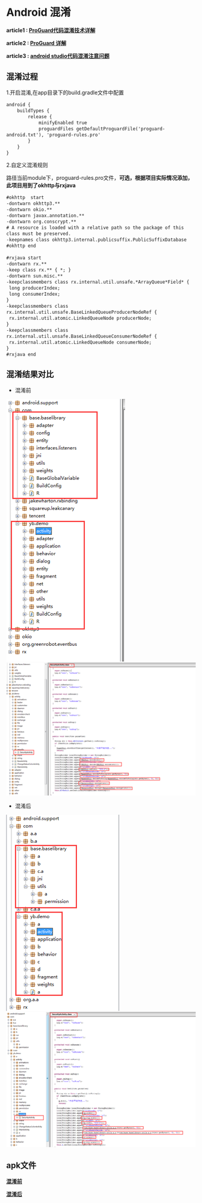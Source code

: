 # Android 混淆

**article1 : [ProGuard代码混淆技术详解](https://www.cnblogs.com/cr330326/p/5534915.html)**

**article2 : [ProGuard 详解](http://blog.csdn.net/TheMeLove/article/details/61619587)**

**article3 : [android studio代码混淆注意问题 ](http://blog.csdn.net/jdsjlzx/article/details/51861460)**

## 混淆过程  <br>
1.开启混淆,在app目录下的build.gradle文件中配置

    android {
	    buildTypes {
	        release {
	            minifyEnabled true
	            proguardFiles getDefaultProguardFile('proguard-android.txt'), 'proguard-rules.pro'
	        }
	    }
    }

2.自定义混淆规则

路径当前module下，proguard-rules.pro文件，**可选，根据项目实际情况添加，此项目用到了okhttp与rxjava**

    #okhttp  start
	-dontwarn okhttp3.**
	-dontwarn okio.**
	-dontwarn javax.annotation.**
	-dontwarn org.conscrypt.**
	# A resource is loaded with a relative path so the package of this class must be preserved.
	-keepnames class okhttp3.internal.publicsuffix.PublicSuffixDatabase
	#okhttp end
	
	#rxjava start
	-dontwarn rx.**
	-keep class rx.** { *; }
	-dontwarn sun.misc.**
	-keepclassmembers class rx.internal.util.unsafe.*ArrayQueue*Field* {
	 long producerIndex;
	 long consumerIndex;
	}
	-keepclassmembers class rx.internal.util.unsafe.BaseLinkedQueueProducerNodeRef {
	 rx.internal.util.atomic.LinkedQueueNode producerNode;
	}
	-keepclassmembers class rx.internal.util.unsafe.BaseLinkedQueueConsumerNodeRef {
	 rx.internal.util.atomic.LinkedQueueNode consumerNode;
	}
	#rxjava end


##  混淆结果对比  <br>

- 混淆前
<img src="https://github.com/yuanbinbinbin/demo2/blob/master/onlinepic/proguardBefore1.png" alt="proguardBefore1.png" />
<br>
<img src="https://github.com/yuanbinbinbin/demo2/blob/master/onlinepic/proguardBefore2.png" alt="proguardBefore2.png" />


- 混淆后
<img src="https://github.com/yuanbinbinbin/demo2/blob/master/onlinepic/proguardAfter1.png" alt="proguardAfter1.png" />
<br>
<img src="https://github.com/yuanbinbinbin/demo2/blob/master/onlinepic/proguardAfter2.png" alt="proguardAfter2.png" />

##  apk文件  <br>

**[混淆前](https://github.com/yuanbinbinbin/demo2/blob/master/packages/proguard/unproguard_app.apk)**

**[混淆后](https://github.com/yuanbinbinbin/demo2/blob/master/packages/proguard/proguard_app.apk)**